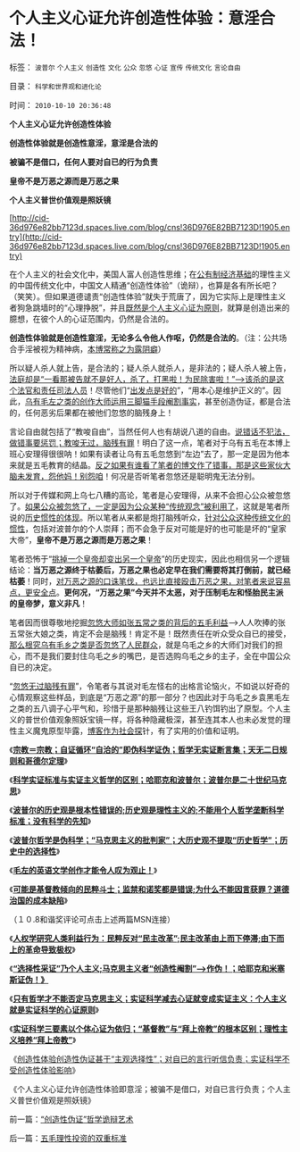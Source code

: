 # 个人主义心证允许创造性体验：意淫合法！

标签： `波普尔` `个人主义` `创造性` `文化` `公众` `忽悠` `心证` `宣传` `传统文化` `言论自由` 

目录： `科学和世界观和进化论`

时间： `2010-10-10 20:36:48`

**个人主义心证允许创造性体验**

**创造性体验就是创造性意淫，意淫是合法的**

**被骗不是借口，任何人要对自已的行为负责**

**皇帝不是万恶之源而是万恶之果**

**个人主义普世价值观是照妖镜**

[http://cid-36d976e82bb7123d.spaces.live.com/blog/cns!36D976E82BB7123D!1905.entry](http://cid-36d976e82bb7123d.spaces.live.com/blog/cns!36D976E82BB7123D!1905.entry)

在个人主义的社会文化中，美国人富人创造性思维；在[公有制经济基础](../../../2010/9/21/人道，人道主义和民粹.md)的理性主义的中国传统文化中，中国文人精通“创造性体验”（诡辩），也算是各有所长吧？（笑笑）。但如果道德谴责“创造性体验”就失于荒唐了，因为它实际上是理性主义者狗急跳墙时的“心理挣脱”，并且[既然是个人主义心证为原则](../../../2010/6/25/唯利是图就不可能是意识形态.md)，就算是创造出来的臆想，在彼个人的心证范围内，仍然是合法的。

**创造性体验就是创造性意淫，无论多么令他人作呕，仍然是合法的**。（注：公共场合手淫被视为精神病，[本博常称之为露阴癖](http://darthvad.blog.163.com/blog/static/53399470201062905157718/)）

所以疑人杀人就上告，是合法的；疑人杀人就杀人，是非法的；疑人杀人被上告，[法庭却是“一看那被告就不是好人，杀了，打黑啦！为民除害啦！”——>该杀的是这个法官和责任司法人员](../../../2010/9/21/“民主斗士”大部分是民粹斗士.md)！尽管他们“[出发点是好的](../../../2009/5/5/万恶之源皆为善.md)”，“用本心是维护正义的”。因此，[乌有毛左之类的创作大师运用三脚猫手段阉割事实](../../../2009/7/10/三脚猫真理艺术.md)，甚至创造伪证，都是合法的，任何恶劣后果都在被他们忽悠的脑残身上！

言论自由就包括了“教唆自由”，当然任何人也有胡说八道的自由。[说错话不犯法，做错事要惩罚；教唆无过，脑残有罪](../../../2010/7/22/每个人要对自已负责，就要对自已的愚蠢轻信负责；.md)！明白了这一点，笔者对于乌有五毛在本博上班心安理得很很呐！如果有读者让乌有五毛忽悠到“左边”去了，那一定是因为他本来就是五毛教育的结晶。[反之如果有谁看了笔者的博文作了错事，那是这些家伙大脑未发育，怨他妈！别怨咱](../../../2009/7/9/热衷历史意识形态党争的现实利益是什么？.md)！何况是否听笔者忽悠还是聪明鬼无法分别。

所以对于传媒和网上乌七八糟的高论，笔者是心安理得，从来不会担心公众被忽悠了。[如果公众被忽悠了，一定是因为公众某种“传统观念”被利用了](../../../2010/6/30/人权是民主的最基础因素和政治挂帅.md)，这就是笔者所说的[历史惯性的体现](../../../2010/3/13/历史惯性耗尽文明才能“升级”.md)。所以笔者从来都是炮打脑残听众，[针对公众这种传统文化的惯性](../../../2010/3/11/文明历史有比公众预期巨大的惯性.md)，包括对波普尔的个人崇拜；而不会急于反对可能是好的也可能是坏的“皇家大帝”，**皇帝不是万恶之源而是万恶之果**！

笔者恐怖于“[挑掉一个皇帝却变出另一个皇帝](http://hi.baidu.com/darthchn/blog/item/5a399c2cbd9c283a359bf742.html)”的历史现实，因此也相信另一个逻辑结论：**当万恶之源终于枯萎后，万恶之果也必定早在我们需要将其打倒前，就已经枯萎**！同时，[对万恶之源的口诛笔伐，也远比直接殴击万恶之果，对笔者来说容易点，更安全点](http://darthvad.blog.sohu.com/132380956.html)。**更何况，“万恶之果”今天并不太恶，对于压制毛左和怪胎民主派的皇帝梦，意义非凡**！

笔者因而很尊敬地挖掘[忽悠大师如张五常之类的背后的五毛利益](../../../2009/7/23/张五常大师对现代经济学的贡献史无前例.md)——>人人吹捧的张五常张大娘之类，肯定不会是脑残！肯定不是！既然责任在听众受众自已的接受，[那么根究乌有毛乡之类是否忽悠了人民群众](http://darthvad.blog.163.com/blog/static/53399470201082143559587/)，就是乌毛之乡的大师们对我们的担心，而不是我们要封住乌毛之乡的嘴巴，是否选购乌毛之乡的主子，全在中国公众自已的决定。

“[忽悠无过脑残有罪](../../../2010/7/22/每个人要对自已负责，就要对自已的愚蠢轻信负责；.md)”，令笔者与其说对毛左怪右的出格言论恼火，不如说以好奇的心情观察这些样品，到底是“万恶之源”的那一部分？也因此对于乌毛之乡袁黑毛左之类的五八调子心平气和，珍惜于是那种脑残让这些王八钓饵钓出了原型。个人主义的普世价值观象照妖宝镜一样，将各种隐藏极深，甚至连其本人也未必发觉的理性主义魔鬼原型毕露，[博客作为社会探](../../../2009/7/1/可能牛皇马宝的现实性的思想探针.md)针，有了实用的价值和证明。

《[**宗教＝宗教；自证循环“自洽的”即伪科学证伪；哲学无实证断言集；天无二日规则和哥德尔定理**](../../../2010/10/6/有神论的宗教是哲学，无神论的哲学是宗教.md)》

《[**科学实证标准与实证主义哲学的区别；哈耶克和波普尔；波普尔是二十世纪马克思**](../../../2010/10/7/科学实证标准与实证主义哲学的区别.md)》

《[**波普尔的历史观是根本性错误的;历史观是理性主义的;不能用个人哲学垄断科学标准；没有科学的先知**](../../../2010/10/7/波普尔历史观是错误的，理性主义的；.md)》

《[**波普尔哲学是伪科学；“马克思主义的批判家”；大历史观不提取“历史哲学”；历史中的选择性**](../../../2010/10/7/波普尔哲学本身是伪科学;.md)》

《[**毛左的英语文学创作才能令人叹为观止！**](http://cid-36d976e82bb7123d.spaces.live.com/blog/cns!36D976E82BB7123D!1898.entry)》

《[**可能是基督教倾向的民粹斗士；监禁和诺奖都是错误;为什么不能因言获罪？道德治国的成本缺陷**](http://cid-36d976e82bb7123d.spaces.live.com/blog/cns!36D976E82BB7123D!1897.entry)》

（１０.8和谐奖评论可点击上述两篇MSN连接）

《[**人权学研究人类利益行为：民粹反对“民主改革”;民主改革由上而下停滞;由下而上的革命导致极权**](../../../2010/10/9/令波普尔主义者昏厥的“证伪”.md)》

《[**“选择性采证”乃个人主义;马克思主义者“创造性阉割”——>作伪！；哈耶克和米塞斯证伪！》**](../../../2010/10/9/波普尔批判的选择性采证和马克思的创造性伪证.md)

《[**只有哲学才不能否定马克思主义；实证科学减去心证就变成实证主义：个人主义就是实证科学的心证原则**](../../../2010/10/9/个人主义就是实证科学的心证原则.md)》

《[**实证科学三要素以个体心证为依归；“基督教”与“拜上帝教”的根本区别；理性主义培养“拜上帝教”**](http://hi.baidu.com/darthchn/blog/item/f35dc9ceedf69e32f8dc61c6.html)》

《[创造性体验创造性伪证甚于“主观选择性”；对自已的言行听信负责；实证科学不受创造性体验影响](../../../2010/10/10/“创造性伪证”哲学诡辩艺术.md)》

《个人主义心证允许创造性体验即意淫；被骗不是借口，对自已言行负责；个人主义普世价值观是照妖镜》



前一篇：[“创造性伪证”哲学诡辩艺术](../../../2010/10/10/“创造性伪证”哲学诡辩艺术.md)

后一篇：[五毛理性投资的双重标准](../../../2010/10/11/五毛理性投资的双重标准.md)